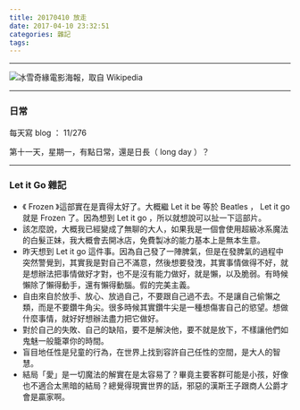 ```yaml
---
title: 20170410 放走
date: 2017-04-10 23:32:51
categories: 雜記
tags:
---
```


---

![冰雪奇緣電影海報，取自 Wikipedia](https://c1.staticflickr.com/4/3829/33904947166_a0f54e0e33_o.jpg)

---

### 日常

每天寫 blog ： 11/276

第十一天，星期一，有點日常，還是日長（ long day ）？

<!-- more -->

---

### Let it Go 雜記

- 《 Frozen 》這部實在是賣得太好了。大概繼 Let it be 等於 Beatles ， Let it go 就是 Frozen 了。因為想到 Let it go ，所以就想說可以扯一下這部片。
- 該怎麼說，大概我已經變成了無聊的大人，如果我是一個會使用超級冰系魔法的白髮正妹，我大概會去開冰店，免費製冰的能力基本上是無本生意。
- 昨天想到 Let it go 這件事。因為自己發了一陣脾氣，但是在發脾氣的過程中突然警覺到，其實我是對自己不滿意，然後想要發洩，其實事情做得不好，就是想辦法把事情做好才對，也不是沒有能力做好，就是懶，以及脆弱。有時候懶除了懶得動手，還有懶得動腦。假的完美主義。
- 自由來自於放手、放心、放過自己，不要跟自己過不去。不是讓自己偷懶之類，而是不要鑽牛角尖。很多時候其實鑽牛尖是一種想傷害自己的慾望。想做什麼事情，就好好想辦法盡力把它做好。
- 對於自己的失敗、自己的缺陷，要不是解決他，要不就是放下，不樣讓他們如鬼魅一般籠罩你的時間。
- 盲目地任性是兒童的行為，在世界上找到容許自己任性的空間，是大人的智慧。
- 結局「愛」是一切魔法的解實在是太容易了？畢竟主要客群可能是小孩，好像也不適合太黑暗的結局？總覺得現實世界的話，邪惡的漢斯王子跟商人公爵才會是贏家啊。
